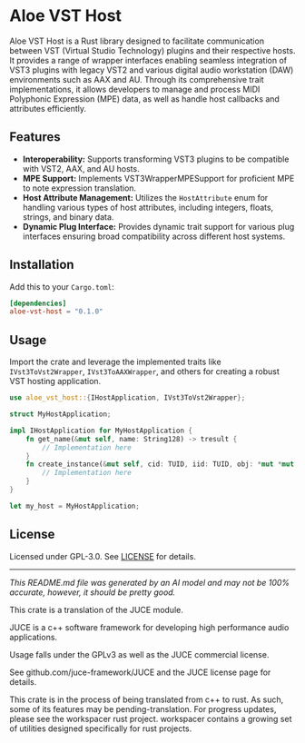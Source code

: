 # Aloe VST Host

Aloe VST Host is a Rust library designed to facilitate communication between VST (Virtual Studio Technology) plugins and their respective hosts. It provides a range of wrapper interfaces enabling seamless integration of VST3 plugins with legacy VST2 and various digital audio workstation (DAW) environments such as AAX and AU. Through its comprehensive trait implementations, it allows developers to manage and process MIDI Polyphonic Expression (MPE) data, as well as handle host callbacks and attributes efficiently.

## Features
- **Interoperability:** Supports transforming VST3 plugins to be compatible with VST2, AAX, and AU hosts.
- **MPE Support:** Implements VST3WrapperMPESupport for proficient MPE to note expression translation.
- **Host Attribute Management:** Utilizes the `HostAttribute` enum for handling various types of host attributes, including integers, floats, strings, and binary data.
- **Dynamic Plug Interface:** Provides dynamic trait support for various plug interfaces ensuring broad compatibility across different host systems.

## Installation
Add this to your `Cargo.toml`:
```toml
[dependencies]
aloe-vst-host = "0.1.0"
```

## Usage
Import the crate and leverage the implemented traits like `IVst3ToVst2Wrapper`, `IVst3ToAAXWrapper`, and others for creating a robust VST hosting application.

```rust
use aloe_vst_host::{IHostApplication, IVst3ToVst2Wrapper};

struct MyHostApplication;

impl IHostApplication for MyHostApplication {
    fn get_name(&mut self, name: String128) -> tresult {
        // Implementation here
    }
    fn create_instance(&mut self, cid: TUID, iid: TUID, obj: *mut *mut c_void) -> tresult {
        // Implementation here
    }
}

let my_host = MyHostApplication;
```

## License
Licensed under GPL-3.0. See [LICENSE](https://github.com/klebs6/aloe-rs/blob/main/LICENSE) for details.

---
*This README.md file was generated by an AI model and may not be 100% accurate, however, it should be pretty good.*

This crate is a translation of the JUCE module.

JUCE is a c++ software framework for developing high performance audio applications.

Usage falls under the GPLv3 as well as the JUCE commercial license.

See github.com/juce-framework/JUCE and the JUCE license page for details.

This crate is in the process of being translated from c++ to rust. As such, some of its features may be pending-translation. For progress updates, please see the workspacer rust project. workspacer contains a growing set of utilities designed specifically for rust projects.
